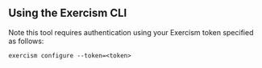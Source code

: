
## Using the Exercism CLI

Note this tool requires authentication using your Exercism token specified as
follows:

```shell
exercism configure --token=<token>
```
